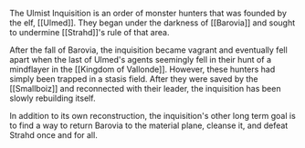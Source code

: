 The Ulmist Inquisition is an order of monster hunters that was founded by the elf, [[Ulmed]]. They began under the darkness of [[Barovia]] and sought to undermine [[Strahd]]'s rule of that area. 

After the fall of Barovia, the inquisition became vagrant and eventually fell apart when the last of Ulmed's agents seemingly fell in their hunt of a mindflayer in the [[Kingdom of Vallonde]]. However, these hunters had simply been trapped in a stasis field. After they were saved by the [[Smallboiz]] and reconnected with their leader, the inquisition has been slowly rebuilding itself. 

In addition to its own reconstruction, the inquisition's other long term goal is to find a way to return Barovia to the material plane, cleanse it, and defeat Strahd once and for all. 